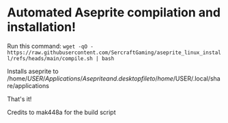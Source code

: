 # Automated Aseprite compilation and installation!

Run this command: `wget -qO - https://raw.githubusercontent.com/SercraftGaming/aseprite_linux_install/refs/heads/main/compile.sh | bash`

Installs aseprite to /home/$USER/Applications/Aseprite and .desktop file to /home/$USER/.local/share/applications

That's it!

Credits to mak448a for the build script

